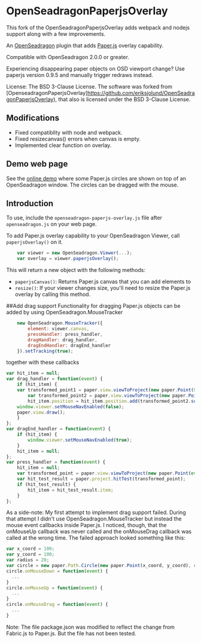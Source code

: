 # OpenSeadragonPaperjsOverlay

This fork of the OpenSeadragonPaperjsOverlay adds webpack and nodejs support along with a few improvements. 

An [OpenSeadragon](http://openseadragon.github.io) plugin that adds [Paper.js](http://paperjs.org) overlay capability.

Compatible with OpenSeadragon 2.0.0 or greater.

Experiencing disappearing paper objects on OSD viewport change? Use paperjs version 0.9.5 and manually trigger redraws instead.

License: The BSD 3-Clause License. The software was forked from [OpenseadragonPaperjsOverlay]https://github.com/eriksjolund/OpenSeadragonPaperjsOverlay), that also is licensed under the BSD 3-Clause License.

## Modifications
- Fixed compatiblity with node and webpack.
- Fixed resizecanvas() errors when canvas is empty.
- Implemented clear function on overlay.

## Demo web page

See the [online demo](http://theguardianwolf.github.io/OpenSeadragonPaperjsOverlay/drag_circles.html)
where some Paper.js circles are shown on top of an OpenSeadragon window. The circles can be dragged with the mouse.

## Introduction

To use, include the `openseadragon-paperjs-overlay.js` file after `openseadragon.js` on your web page.

To add Paper.js overlay capability to your OpenSeadragon Viewer, call `paperjsOverlay()` on it.

`````javascript
    var viewer = new OpenSeadragon.Viewer(...);
    var overlay = viewer.paperjsOverlay();
`````

This will return a new object with the following methods:

* `paperjsCanvas()`: Returns Paper.js canvas that you can add elements to
* `resize()`: If your viewer changes size, you'll need to resize the Paper.js overlay by calling this method.

##Add drag support
Functionality for dragging Paper.js objects can be added by using OpenSeadragon.MouseTracker


`````javascript
    new OpenSeadragon.MouseTracker({
        element: viewer.canvas,
        pressHandler: press_handler,
        dragHandler: drag_handler,
        dragEndHandler: dragEnd_handler
    }).setTracking(true);
`````

together with these callbacks

`````javascript
var hit_item = null;
var drag_handler = function(event) {
    if (hit_item) {
	var transformed_point1 = paper.view.viewToProject(new paper.Point(0,0));
        var transformed_point2 = paper.view.viewToProject(new paper.Point(event.delta.x, event.delta.y));
        hit_item.position = hit_item.position.add(transformed_point2.subtract(transformed_point1));
	window.viewer.setMouseNavEnabled(false);
	paper.view.draw();
    }
};
var dragEnd_handler = function(event) {
    if (hit_item) {
        window.viewer.setMouseNavEnabled(true);
    }
    hit_item = null;
};
var press_handler = function(event) {
    hit_item = null;
    var transformed_point = paper.view.viewToProject(new paper.Point(event.position.x, event.position.y));
    var hit_test_result = paper.project.hitTest(transformed_point);
    if (hit_test_result) {
        hit_item = hit_test_result.item;
    }
};
`````

As a side-note: My first attempt to implement drag support failed.
During that attempt I didn't use OpenSeadragon.MouseTracker but instead the mouse event callbacks inside Paper.js.
I noticed, though, that the onMouseUp callback was never called and the onMouseDrag callback was called at the wrong time.
The failed approach looked something like this:

`````javascript
var x_coord = 100;
var y_coord = 100;
var radius = 20;
var circle = new paper.Path.Circle(new paper.Point(x_coord, y_coord), radius);
circle.onMouseDown = function(event) {
  ...
}
circle.onMouseUp = function(event) {
  ...
}
circle.onMouseDrag = function(event) {
  ...
}
`````



Note: The file package.json was modified to reflect the change from Fabric.js to Paper.js.
But the file has not been tested.
